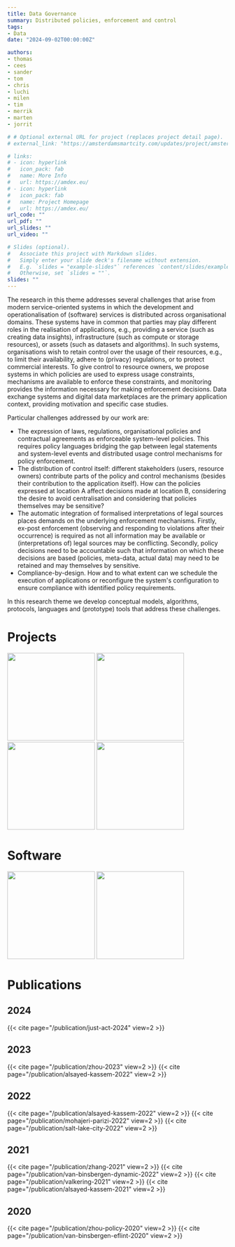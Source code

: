 ```yaml
---
title: Data Governance
summary: Distributed policies, enforcement and control
tags:
- Data
date: "2024-09-02T00:00:00Z"

authors:
- thomas
- cees
- sander
- tom
- chris
- luchi
- milen
- tim
- merrik
- marten
- jorrit

# # Optional external URL for project (replaces project detail page).
# external_link: "https://amsterdamsmartcity.com/updates/project/amsterdam-data-exchange-amdex"

# links:
# - icon: hyperlink
#   icon_pack: fab
#   name: More Info
#   url: https://amdex.eu/
# - icon: hyperlink
#   icon_pack: fab
#   name: Project Homepage
#   url: https://amdex.eu/
url_code: ""
url_pdf: ""
url_slides: ""
url_video: ""

# Slides (optional).
#   Associate this project with Markdown slides.
#   Simply enter your slide deck's filename without extension.
#   E.g. `slides = "example-slides"` references `content/slides/example-slides.md`.
#   Otherwise, set `slides = ""`.
slides: ""
---
```


The research in this theme addresses several challenges that arise from modern service-oriented systems in which the development and operationalisation of (software) services is distributed across organisational domains. These systems have in common that parties may play different roles in the realisation of applications, e.g., providing a service (such as creating data insights), infrastructure (such as compute or storage resources), or assets (such as datasets and algorithms). In such systems, organisations wish to retain control over the usage of their resources, e.g., to limit their availability, adhere to (privacy) regulations, or to protect commercial interests. To give control to resource owners, we propose systems in which policies are used to express usage constraints, mechanisms are available to enforce these constraints, and monitoring provides the information necessary for making enforcement decisions. Data exchange systems and digital data marketplaces are the primary application context, providing motivation and specific case studies.

Particular challenges addressed by our work are:
- The expression of laws, regulations, organisational policies and contractual agreements as enforceable system-level policies. This requires policy languages bridging the gap between legal statements and system-level events and distributed usage control mechanisms for policy enforcement.
- The distribution of control itself: different stakeholders (users, resource owners) contribute parts of the policy and control mechanisms (besides their contribution to the application itself). How can the policies expressed at location A affect decisions made at location B, considering the desire to avoid centralisation and considering that policies themselves may be sensitive?
- The automatic integration of formalised interpretations of legal sources places demands on the underlying enforcement mechanisms. Firstly, ex-post enforcement (observing and responding to violations after their occurrence) is required as not all information may be available or (interpretations of) legal sources may be conflicting. Secondly, policy decisions need to be accountable such that information on which these decisions are based (policies, meta-data, actual data) may need to be retained and may themselves by sensitive.
- Compliance-by-design. How and to what extent can we schedule the execution of applications or reconfigure the system's configuration to ensure compliance with identified policy requirements. 

In this research theme we develop conceptual models, algorithms, protocols, languages and (prototype) tools that address these challenges.


# Projects
<a href="/project/amdex"><img src="/project/amdex/featured.png" width=200 style="display: inline;" /></a>
<a href="/project/dl4ld"><img src="/project/dl4ld/featured.jpg" width=200 style="display: inline;" /></a>
<a href="/project/epi"><img src="/project/epi/featured.png" width=200 style="display: inline;" /></a>
<a href="/project/sspddp"><img src="/project/sspddp/featured.png" width=200 style="display: inline;" /></a>


# Software
<a href="/software/eflint/"><img src="/software/eflint/featured.png" width=200 style="display: inline;"/></a>
<a href="/software/asc/"><img src="/software/asc/featured.png" width=200 style="display: inline;"/></a>


# Publications
## 2024
{{< cite page="/publication/just-act-2024" view=2 >}}

## 2023
{{< cite page="/publication/zhou-2023" view=2 >}}
{{< cite page="/publication/alsayed-kassem-2022" view=2 >}}

## 2022
{{< cite page="/publication/alsayed-kassem-2022" view=2 >}}
{{< cite page="/publication/mohajeri-parizi-2022" view=2 >}}
{{< cite page="/publication/salt-lake-city-2022" view=2 >}}

## 2021
{{< cite page="/publication/zhang-2021" view=2 >}}
{{< cite page="/publication/van-binsbergen-dynamic-2022" view=2 >}}
{{< cite page="/publication/valkering-2021" view=2 >}}
{{< cite page="/publication/alsayed-kassem-2021" view=2 >}}

## 2020
{{< cite page="/publication/zhou-policy-2020" view=2 >}}
{{< cite page="/publication/van-binsbergen-eflint-2020" view=2 >}}
